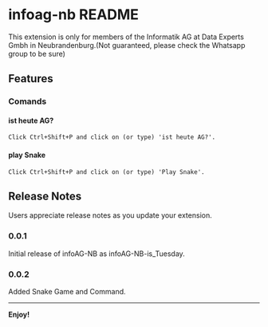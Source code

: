 # infoag-nb README

This extension is only for members of the Informatik AG at Data Experts Gmbh in Neubrandenburg.(Not guaranteed, please check the Whatsapp group to be sure)

## Features

### Comands

#### ist heute AG?
    Click Ctrl+Shift+P and click on (or type) 'ist heute AG?'.
#### play Snake
    Click Ctrl+Shift+P and click on (or type) 'Play Snake'.


## Release Notes

Users appreciate release notes as you update your extension.

### 0.0.1

Initial release of infoAG-NB as infoAG-NB-is_Tuesday.

### 0.0.2

Added Snake Game and Command.

---

**Enjoy!**
